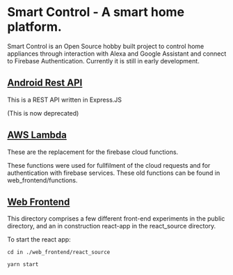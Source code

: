 # Smart Control - A smart home platform.

Smart Control is an Open Source hobby built project to control home appliances through interaction with Alexa and Google Assistant and connect to Firebase Authentication. Currently it is still in early development.

## [Android Rest API](./android_rest_api)

This is a REST API written in Express.JS

(This is now deprecated)


## [AWS Lambda](./AWSLambda)

These are the replacement for the firebase cloud functions.

These functions were used for fullfilment of the cloud requests and for authentication with firebase services. These old functions can be found in web_frontend/functions.

## [Web Frontend](./web_frontend)
This directory comprises a few different front-end experiments in the public directory, and an in construction react-app in the react_source directory.

To start the react app:

` cd in ./web_frontend/react_source `

` yarn start `